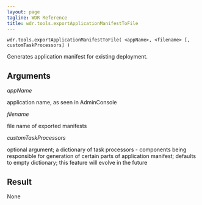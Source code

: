 ```yaml
---
layout: page
tagline: WDR Reference
title: wdr.tools.exportApplicationManifestToFile
---
```



    wdr.tools.exportApplicationManifestToFile( <appName>, <filename> [, customTaskProcessors] )

Generates application manifest for existing deployment.

## Arguments

_appName_

application name, as seen in AdminConsole

_filename_

file name of exported manifests

_customTaskProcessors_

optional argument; a dictionary of task processors - components being
responsible for generation of certain parts of application manifest; defaults
to empty dictionary; this feature will evolve in the future

## Result

None
